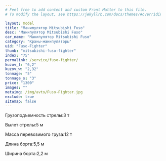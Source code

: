 ```yaml
---
# Feel free to add content and custom Front Matter to this file.
# To modify the layout, see https://jekyllrb.com/docs/themes/#overriding-theme-defaults

layout: model
title: "Манипулятор Mitsubishi Fuso"
desc: "Манипулятор Mitsubishi Fuso"
car_name: "Манипулятор Mitsubishi Fuso"
category: "Краны-манипуляторы"
uid: "Fuso-Fighter"
thumb: "mitsubishi-fuso-fighter"
index: "75"
permalink: /service/fuso-fighter/
kuzov_l: "6,2"
kuzov_w: "2,32"
tonnage: "5"
tonnage_s: "3"
price: "1300"
images: ""
metaimg: /img/avto/Fuso-Fighter.jpg
exclude: true
sitemap: false
---
```


<span>Грузоподъемность стрелы:</span><span>3 т</span>

<span>Вылет стрелы:</span><span>5 м</span>

<span>Масса перевозимого груза:</span><span>12 т</span>

<span>Длина борта:</span><span>5,5 м</span>

<span>Ширина борта:</span><span>2,2 м</span>
